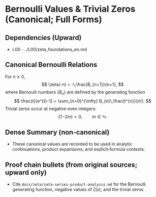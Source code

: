 # Bernoulli Values & Trivial Zeros (Canonical; Full Forms)

## Dependencies (Upward)
- L00 · ../L00/zeta_foundations_en.md

## Canonical Bernoulli Relations
For $n\ge 0$,
$$
\zeta(-n) = -\,\frac{B_{n+1}}{n+1},
$$
where Bernoulli numbers $\{B_{n}\}$ are defined by the generating function
$$
\frac{t}{e^{t}-1} = \sum_{n=0}^{\infty} B_{n}\,\frac{t^{n}}{n!}.
$$
Trivial zeros occur at negative even integers:
$$
\zeta(-2m) = 0,\qquad m\in\mathbb{N}.
$$

## Dense Summary (non‑canonical)
- These canonical values are recorded to be used in analytic continuations, product expansions, and explicit‑formula contexts.

## Proof chain bullets (from original sources; upward only)
- Cite `docs/zeta/zeta-series-product-analysis.md` for the Bernoulli generating function, negative values of $\zeta(s)$, and the trivial zeros.
